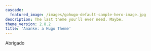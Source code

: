 ```yaml
---
cascade:
  featured_image: /images/gohugo-default-sample-hero-image.jpg
description: The last theme you'll ever need. Maybe.
theme_version: 2.8.2
title: 'Ananke: a Hugo Theme'
---
```

Abrigado
